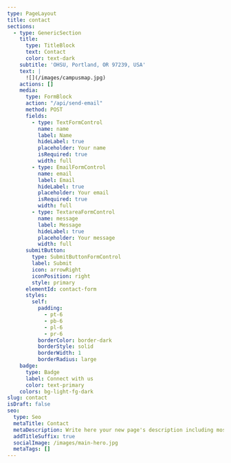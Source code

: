 ```yaml
---
type: PageLayout
title: contact
sections:
  - type: GenericSection
    title:
      type: TitleBlock
      text: Contact
      color: text-dark
    subtitle: 'OHSU, Portland, OR 97239, USA'
    text: |
      ![](/images/campusmap.jpg)
    actions: []
    media:
      type: FormBlock
      action: "/api/send-email"
      method: POST
      fields:
        - type: TextFormControl
          name: name
          label: Name
          hideLabel: true
          placeholder: Your name
          isRequired: true
          width: full
        - type: EmailFormControl
          name: email
          label: Email
          hideLabel: true
          placeholder: Your email
          isRequired: true
          width: full
        - type: TextareaFormControl
          name: message
          label: Message
          hideLabel: true
          placeholder: Your message
          width: full
      submitButton:
        type: SubmitButtonFormControl
        label: Submit
        icon: arrowRight
        iconPosition: right
        style: primary
      elementId: contact-form
      styles:
        self:
          padding:
            - pt-6
            - pb-6
            - pl-6
            - pr-6
          borderColor: border-dark
          borderStyle: solid
          borderWidth: 1
          borderRadius: large
    badge:
      type: Badge
      label: Connect with us
      color: text-primary
    colors: bg-light-fg-dark
slug: contact
isDraft: false
seo:
  type: Seo
  metaTitle: Contact
  metaDescription: Write here your new page's description including most relevant keywords.
  addTitleSuffix: true
  socialImage: /images/main-hero.jpg
  metaTags: []
---
```

